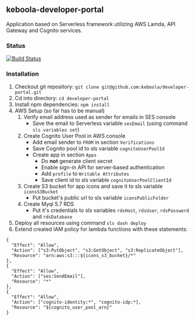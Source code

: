 ## keboola-developer-portal

Application based on Serverless framework utilizing AWS Lamda, API Gateway and Cognito services.


### Status

[![Build Status](https://travis-ci.org/keboola/developer-portal.svg?branch=master)](https://travis-ci.org/keboola/developer-portal)


### Installation

1. Checkout git repository: `git clone git@github.com:keboola/developer-portal.git`
2. Cd into directory: `cd developer-portal`
3. Install npm dependencies: `npm install`
4. AWS Setup (so far has to be manual)
    1. Verify email address used as sender for emails in SES console
        - Save the email to Serverless variable `sesEmail` (using command `sls variables set`)
    2. Create Cognito User Pool in AWS console
        - Add email sender to `FROM` in section `Verifications`
        - Save Cognito pool id to sls variable `cognitoUserPoolId`
        - Create app in section `Apps`
            - Do **not** generate client secret
            - Enable sign-in API for server-based authentication
            - Add `profile` to `Writable Attributes`
            - Save client id to sls variable `cognitoUserPoolClientId`
    3. Create S3 bucket for app icons and save it to sls variable `iconsS3Bucket`
        - Put bucket's public url to sls variable `iconsPublicFolder`
    4. Create Myql 5.7 RDS
        - Put it's credentials to sls variables `rdsHost`, `rdsUser`, `rdsPassword` and `rdsDatabase`
5. Deploy all resources using command `sls dash deploy`
6. Extend created IAM policy for lambda functions with these statements: 
```
{
  "Effect": "Allow",
  "Action": ["s3:PutObject", "s3:GetObject", "s3:ReplicateObject"],
  "Resource": "arn:aws:s3:::${icons_s3_bucket}/*"
},
{
  "Effect": "Allow",
  "Action": ["ses:SendEmail"],
  "Resource": "*"
},
{
  "Effect": "Allow",
  "Action": ["cognito-identity:*", "cognito-idp:*],
  "Resource": "${cognito_user_pool_arn}"
}
```